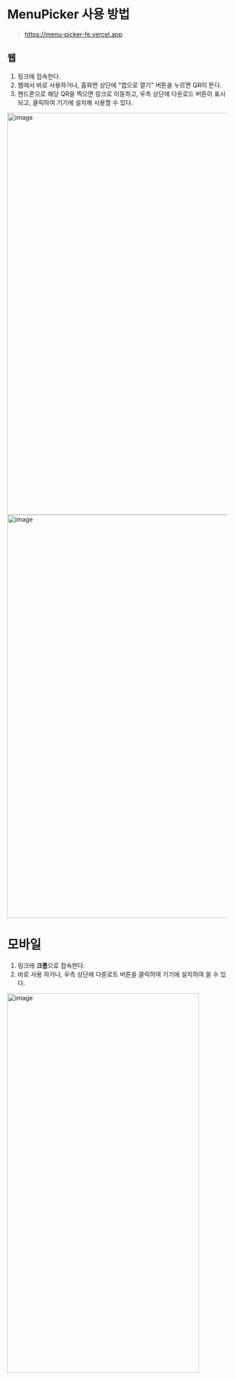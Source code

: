 # MenuPicker 사용 방법

> https://menu-picker-fe.vercel.app

## 웹
1. 링크에 접속한다.
2. 웹에서 바로 사용하거나, 홈화면 상단에 "앱으로 열기" 버튼을 누르면 QR이 뜬다.
3. 핸드폰으로 해당 QR을 찍으면 링크로 이동하고, 우측 상단에 다운로드 버튼이 표시되고, 클릭하여 기기에 설치해 사용할 수 있다.
<img width="1919" height="918" alt="image" src="https://github.com/user-attachments/assets/1db728dc-4698-4586-a884-4213a3f602f8" />
<img width="1920" height="921" alt="image" src="https://github.com/user-attachments/assets/c46fcd67-271a-441a-882d-fb0414b5a48e" />


# 모바일
1. 링크에 **크롬**으로 접속한다.
2. 바로 사용 하거나, 우측 상단에 다룬로트 버튼을 클릭하여 기기에 설치하여 쓸 수 있다.
<img width="438" height="867" alt="image" src="https://github.com/user-attachments/assets/17c6bdb2-dc14-4b21-8e57-37f9ee9b5aa1" />
